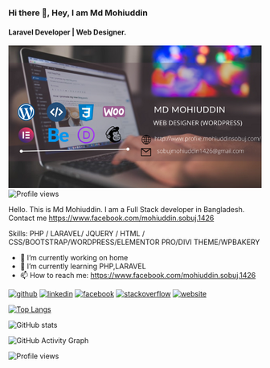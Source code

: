 ### Hi there 👋, Hey, I am Md Mohiuddin
#### Laravel Developer | Web Designer.
![WordPress Website Designer.](https://github.com/Mohiuddin27/Mohiuddin27/blob/main/md_mohiuddin_banner_cover.png)
![Profile views](https://gpvc.arturio.dev/Mohiuddin27) 

Hello. This is Md Mohiuddin. I am a Full Stack developer in Bangladesh. Contact me https://www.facebook.com/mohiuddin.sobuj.1426

Skills: PHP / LARAVEL/ JQUERY / HTML / CSS/BOOTSTRAP/WORDPRESS/ELEMENTOR PRO/DIVI THEME/WPBAKERY

- 🔭 I’m currently working on home 
- 🌱 I’m currently learning PHP,LARAVEL 
- 📫 How to reach me: https://www.facebook.com/mohiuddin.sobuj.1426 


[<img src='https://cdn.jsdelivr.net/npm/simple-icons@3.0.1/icons/github.svg' alt='github' height='30'>](https://github.com/Mohiuddin27)  [<img src='https://cdn.jsdelivr.net/npm/simple-icons@3.0.1/icons/linkedin.svg' alt='linkedin' height='40'>](https://www.linkedin.com/in/md-mohiuddin-700a0019a/)  [<img src='https://cdn.jsdelivr.net/npm/simple-icons@3.0.1/icons/facebook.svg' alt='facebook' height='40'>](https://www.facebook.com/https://www.facebook.com/mohiuddin.sobuj.1426)  [<img src='https://cdn.jsdelivr.net/npm/simple-icons@3.0.1/icons/stackoverflow.svg' alt='stackoverflow' height='40'>](https://stackoverflow.com/users/14426088)  [<img src='https://cdn.jsdelivr.net/npm/simple-icons@3.0.1/icons/icloud.svg' alt='website' height='40'>](http://profile.mohiuddinsobuj.com/)  

[![Top Langs](https://github-readme-stats.vercel.app/api/top-langs/?username=Mohiuddin27)](https://github.com/anuraghazra/github-readme-stats)

![GitHub stats](https://github-readme-stats.vercel.app/api?username=Mohiuddin27&show_icons=true)  

![GitHub Activity Graph](https://activity-graph.herokuapp.com/graph?username=Mohiuddin27)  

![Profile views](https://gpvc.arturio.dev/Mohiuddin27)  

